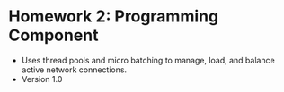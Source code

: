 # Homework 2: Programming Component

- Uses thread pools and micro batching to manage, load, and balance active network connections.
- Version 1.0

